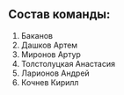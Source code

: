 ## Состав команды:
1. Баканов 
2. Дашков Артем
3. Миронов Артур 
4. Толстолуцкая Анастасия
5. Ларионов Андрей
6. Кочнев Кирилл